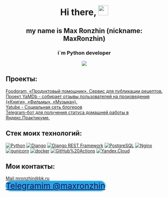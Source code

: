 <h1 align="center">Hi there, 
<img src="https://github.com/blackcater/blackcater/raw/main/images/Hi.gif" height="32"/></h1>
<h2 align="center">my name is Max Ronzhin (nickname: MaxRonzhin)</h2>
<h3 align="center">i`m Python developer </h3>
<p align="center">
  <img src="https://readme-typing-svg.herokuapp.com/?lines=Thanks+for+coming!&center=true&width=380&height=50">
</p>


## Проекты:
<a href="https://github.com/MaxRonzhin/foodgram-project-react">
Foodgram, «Продуктовый помощник». Сервис для публикации рецептов.
<br>
</a>
<a href="https://github.com/MaxRonzhin/yamdb_final">
  Проект YaMDb - собирает отзывы пользователей на произведения («Книги», «Фильмы», «Музыка»).
<br>
</a>
<a href="https://github.com/MaxRonzhin/yatube_project">
Yatube - Социальная сеть блогеров
<br>
</a>
<a href="https://github.com/MaxRonzhin/api_sp1_bot">
Telegram-бот для получения статуса домашней работы в Яндекс.Практикуме.
<br>
</a>


## Стек моих технологий:

[![Python](https://img.shields.io/badge/-Python-464646?style=flat-square&logo=Python)](https://www.python.org/)
[![Django](https://img.shields.io/badge/-Django-464646?style=flat-square&logo=Django)](https://www.djangoproject.com/)
[![Django REST Framework](https://img.shields.io/badge/-Django%20REST%20Framework-464646?style=flat-square&logo=Django%20REST%20Framework)](https://www.django-rest-framework.org/)
[![PostgreSQL](https://img.shields.io/badge/-PostgreSQL-464646?style=flat-square&logo=PostgreSQL)](https://www.postgresql.org/)
[![Nginx](https://img.shields.io/badge/-NGINX-464646?style=flat-square&logo=NGINX)](https://nginx.org/ru/)
[![gunicorn](https://img.shields.io/badge/-gunicorn-464646?style=flat-square&logo=gunicorn)](https://gunicorn.org/)
[![docker](https://img.shields.io/badge/-Docker-464646?style=flat-square&logo=docker)](https://www.docker.com/)
[![GitHub%20Actions](https://img.shields.io/badge/-GitHub%20Actions-464646?style=flat-square&logo=GitHub%20actions)](https://github.com/features/actions)
[![Yandex.Cloud](https://img.shields.io/badge/-Yandex.Cloud-464646?style=flat-square&logo=Yandex.Cloud)](https://cloud.yandex.ru/)

## Мои контакты:

<a href="mailto:mronzhin@bk.ru">Mail mronzhin@bk.ru</a>
<br>
<a href="https://telegram.im/@maxronzhin" target="_blank" class="telegramim_button telegramim_shadow telegramim_pulse" style="font-size:26px;width:190px;background:#27A5E7;box-shadow:1px 1px 5px #27A5E7;color:#20124d;border-radius:50px;" title=""><i></i> Telegramim @maxronzhin</a>

<!-- <a href="tg://resolve?domain=@mronzhin">Telegram</a> -->



<!-- [![Readme Card](https://github-readme-stats.vercel.app/api/pin/?username=MaxRonzhin&repo=foodgram-project-react)](https://github.com/MaxRonzhin/foodgram-project-react)
[![Readme Card](https://github-readme-stats.vercel.app/api/pin/?username=MaxRonzhin&repo=yamdb_final)](https://github.com/MaxRonzhin/yamdb_final)
 -->

<!--
**MaxRonzhin/MaxRonzhin** is a ✨ _special_ ✨ repository because its `README.md` (this file) appears on your GitHub profile.

Here are some ideas to get you started:

- 🔭 I’m currently working on ...
- 🌱 I’m currently learning ...
- 👯 I’m looking to collaborate on ...
- 🤔 I’m looking for help with ...
- 💬 Ask me about ...
- 📫 How to reach me: ...
- 😄 Pronouns: ...
- ⚡ Fun fact: ...
-->
